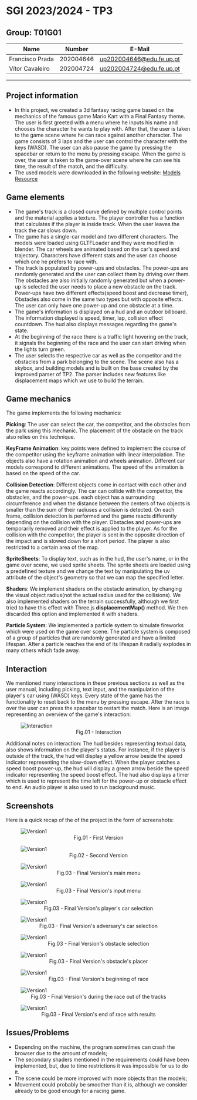# SGI 2023/2024 - TP3

## Group: T01G01

| Name             | Number    | E-Mail             |
| ---------------- | --------- | ------------------ |
| Francisco Prada  | 202004646 | up202004646@edu.fe.up.pt |
| Vítor Cavaleiro  | 202004724 | up202004724@edu.fe.up.pt |

----
## Project information

- In this project, we created a 3d fantasy racing game based on the mechanics of the famous game Mario Kart with a Final Fantasy theme. The user is first greeted with a menu where he inputs his name and chooses the character he wants to play with. After that, the user is taken to the game scene where he can race against another character. The game consists of 3 laps and the user can control the character with the keys (WASD). The user can also pause the game by pressing the spacebar or return to the menu by pressing escape. When the game is over, the user is taken to the game-over scene where he can see his time, the result of the match, and the difficulty.
- The used models were downloaded in the following website: [Models Resource](https://www.models-resource.com/)

## Game elements

- The game's track is a closed curve defined by multiple control points and the material applies a texture. The player controller has a function that calculates if the player is inside track. When the user leaves the track the car slows down.
- The game has a single-car model and two different characters. The models were loaded using GLTFLoader and they were modified in blender. The car wheels are animated based on the car's speed and trajectory. Characters have different stats and the user can choose which one he prefers to race with.
- The track is populated by power-ups and obstacles. The power-ups are randomly generated and the user can collect them by driving over them. The obstacles are also initially randomly generated but when a power-up is selected the user needs to place a new obstacle on the track. Power-ups have two different effects(speed boost and decrease timer), Obstacles also come in the same two types but with opposite effects. The user can only have one power-up and one obstacle at a time.
- The game's information is displayed on a hud and an outdoor billboard. The information displayed is speed, timer, lap, collision effect countdown. The hud also displays messages regarding the game's state.
- At the beginning of the race there is a traffic light hovering on the track, it signals the beginning of the race and the user can start driving when the lights turn green.
- The user selects the respective car as well as the competitor and the obstacles from a park belonging to the scene. The scene also has a skybox, and building models and is built on the base created by the improved parser of TP2. The parser includes new features like displacement maps which we use to build the terrain.

## Game mechanics

The game implements the following mechanics:

**Picking**: The user can select the car, the competitor, and the obstacles from the park using this mechanic. The placement of the obstacle on the track also relies on this technique.

**KeyFrame Animation**: key points were defined to implement the course of the competitor using the keyframe animation with linear interpolation. The objects also have a rotation animation and wheels animation. Different car models correspond to different animations. The speed of the animation is based on the speed of the car.

**Collision Detection**: Different objects come in contact with each other and the game reacts accordingly. The car can collide with the competitor, the obstacles, and the power-ups. each object has a surrounding circumference and when the distance between the centers of two objects is smaller than the sum of their radiuses a collision is detected. On each frame, collision detection is performed and the game reacts differently depending on the collision with the player. Obstacles and power-ups are temporarily removed and their effect is applied to the player. As for the collision with the competitor, the player is sent in the opposite direction of the impact and is slowed down for a short period. The player is also restricted to a certain area of the map.

**SpriteSheets**: To display text, such as in the hud, the user's name, or in the game over scene, we used sprite sheets. The sprite sheets are loaded using a predefined texture and we change the text by manipulating the uv attribute of the object's geometry so that we can map the specified letter.

**Shaders**: We implement shaders on the obstacle animation, by changing the visual object radius(not the actual radius used for the collisions). We  also implemented shaders on the terrain successfully, although we first tried to have this effect with Three.js **displacementMap()** method. We then discarded this option and implemented it with shaders.

**Particle System**: We implemented a particle system to simulate fireworks which were used on the game over scene. The particle system is composed of a group of particles that are randomly generated and have a limited lifespan. After a particle reaches the end of its lifespan it radially explodes in many others which fade away.

## Interaction
We mentioned many interactions in these previous sections as well as the user manual, including picking, text input, and the manipulation of the player's car using (WASD) keys. Every state of the game has the functionality to reset back to the menu by pressing escape. After the race is over the user can press the spacebar to restart the match. Here is an image representing an overview of the game's interaction:

<figure>
  <img
  src="screenshots/interaction.png"
  alt="Interaction">
  <figcaption align="center">Fig.01 - Interaction </figcaption>
</figure>

Additional notes on interaction: The hud besides representing textual data, also shows information on the player's status. For instance, if the player is outside of the track, the hud will display a yellow arrow beside the speed indicator representing the slow-down effect. When the player catches a speed boost power-up, the hud will display a green arrow beside the speed indicator representing the speed boost effect. The hud also displays a timer which is used to represent the time left for the power-up or obstacle effect to end. An audio player is also used to run background music.


## Screenshots

Here is a quick recap of the of the project in the form of screenshots:
<figure>
  <img
  src="screenshots/tp3_v1.png"
  alt="Version1">
  <figcaption align="center">Fig.01 - First Version </figcaption>
</figure>

<figure>
  <img
  src="screenshots/tp3_v2.png"
  alt="Version1">
  <figcaption align="center">Fig.02 - Second Version </figcaption>
</figure>

<figure>
  <img
  src="screenshots/tp3_mainMenu.png"
  alt="Version1">
  <figcaption align="center">Fig.03 - Final Version's main menu </figcaption>
</figure>

<figure>
  <img
  src="screenshots/tp3_inputMenu.png"
  alt="Version1">
  <figcaption align="center">Fig.03 - Final Version's input menu </figcaption>
</figure>

<figure>
  <img
  src="screenshots/tp3_carSelec.png"
  alt="Version1">
  <figcaption align="center">Fig.03 - Final Version's player's car selection </figcaption>
</figure>


<figure>
  <img
  src="screenshots/tp3_enemySelec.png"
  alt="Version1">
  <figcaption align="center">Fig.03 - Final Version's adversary's car selection </figcaption>
</figure>

<figure>
  <img
  src="screenshots/tp3_obsSelec.png"
  alt="Version1">
  <figcaption align="center">Fig.03 - Final Version's obstacle selection </figcaption>
</figure>

<figure>
  <img
  src="screenshots/tp3_obsPlacer.png"
  alt="Version1">
  <figcaption align="center">Fig.03 - Final Version's obstacle's placer </figcaption>
</figure>

<figure>
  <img
  src="screenshots/tp3_raceStart.png"
  alt="Version1">
  <figcaption align="center">Fig.03 - Final Version's beginning of race </figcaption>
</figure>

<figure>
  <img
  src="screenshots/tp3_midrace.png"
  alt="Version1">
  <figcaption align="center">Fig.03 - Final Version's during the race out of the tracks </figcaption>
</figure>

<figure>
  <img
  src="screenshots/tp3_raceEnd.png"
  alt="Version1">
  <figcaption align="center">Fig.03 - Final Version's end of race with results </figcaption>
</figure>


## Issues/Problems

- Depending on the machine, the program sometimes can crash the browser due to the amount of models;
- The secondary shaders mentioned in the requirements could have been implemented, but, due to time restrictions it was impossible for us to do it.
- The scene could be more improved with more objects than the models;
- Movement could probably be smoother than it is, although we consider already to be good enough for a racing game.